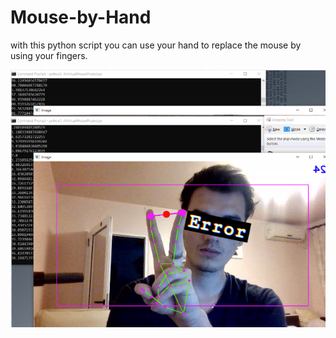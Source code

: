 # Mouse-by-Hand
with this python script you can use your hand to replace the mouse by using your fingers.


<img src="https://github.com/DreadPirate09/Mouse-by-Hand/blob/main/sample2.PNG" >
